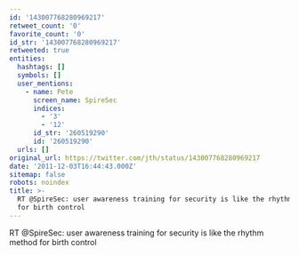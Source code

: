 ```yaml
---
id: '143007768280969217'
retweet_count: '0'
favorite_count: '0'
id_str: '143007768280969217'
retweeted: true
entities:
  hashtags: []
  symbols: []
  user_mentions:
    - name: Pete
      screen_name: SpireSec
      indices:
        - '3'
        - '12'
      id_str: '260519290'
      id: '260519290'
  urls: []
original_url: https://twitter.com/jth/status/143007768280969217
date: '2011-12-03T16:44:43.000Z'
sitemap: false
robots: noindex
title: >-
  RT @SpireSec: user awareness training for security is like the rhythm method
  for birth control
---
```


RT @SpireSec: user awareness training for security is like the rhythm method for birth control